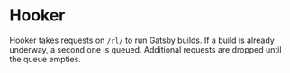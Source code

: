 

# Hooker

Hooker takes requests on `/rl/` to run Gatsby builds. If a build is already underway, a second one is queued. Additional requests are dropped until the queue empties.

